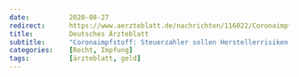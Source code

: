 ```yaml
---
date:          2020-08-27
redirect:      https://www.aerzteblatt.de/nachrichten/116022/Coronaimpfstoff-Steuerzahler-sollen-Herstellerrisiken-mittragen
title:         Deutsches Ärzteblatt
subtitle:      "Coronaimpfstoff: Steuerzahler sollen Herstellerrisiken mittragen"
categories:    [Recht, Impfung]
tags:          [ärzteblatt, geld]
---
```

